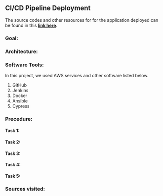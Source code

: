 ## CI/CD Pipeline Deployment

The source codes and other resources for for the application deployed can be found in this **[link here](https://github.com/ibrahima1289/DEPLOY_08_CICD)**.

### Goal:

### Architecture:

### Software Tools:
In this project, we used AWS services and other software listed below.

1. GitHub
2. Jenkins
3. Docker
4. Ansible
5. Cypress

### Precedure:

#### Task 1: 


#### Task 2:


#### Task 3:


#### Task 4:


#### Task 5: 

### Sources visited:

